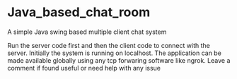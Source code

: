 # Java_based_chat_room
A simple Java swing based multiple client chat system

Run the server code first and then the client code to connect with the server. 
Initially the system is running on localhost. The application can be made available globally using any tcp forwaring software like ngrok.
Leave a comment if found useful or need help with any issue
